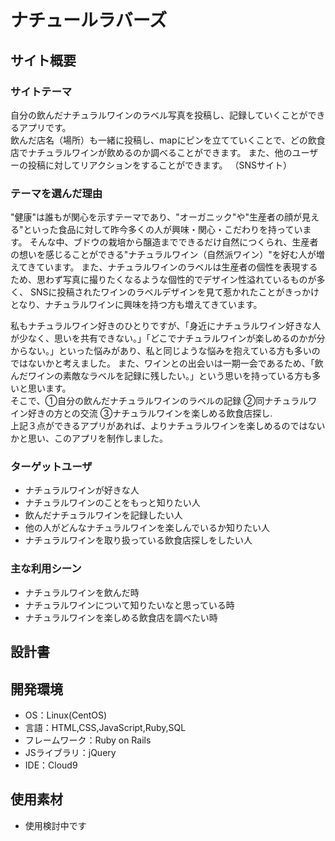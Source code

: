 # ナチュールラバーズ

## サイト概要

### サイトテーマ
自分の飲んだナチュラルワインのラベル写真を投稿し、記録していくことができるアプリです。  
飲んだ店名（場所）も一緒に投稿し、mapにピンを立てていくことで、どの飲食店でナチュラルワインが飲めるのか調べることができます。
また、他のユーザーの投稿に対してリアクションをすることができます。
（SNSサイト）

### テーマを選んだ理由
"健康"は誰もが関心を示すテーマであり、"オーガニック"や"生産者の顔が見える"といった食品に対して昨今多くの人が興味・関心・こだわりを持っています。
そんな中、ブドウの栽培から醸造までできるだけ自然につくられ、生産者の想いを感じることができる"ナチュラルワイン（自然派ワイン）"を好む人が増えてきています。
また、ナチュラルワインのラベルは生産者の個性を表現するため、思わず写真に撮りたくなるような個性的でデザイン性溢れているものが多く、
SNSに投稿されたワインのラベルデザインを見て惹かれたことがきっかけとなり、ナチュラルワインに興味を持つ方も増えてきています。

私もナチュラルワイン好きのひとりですが、「身近にナチュラルワイン好きな人が少なく、思いを共有できない。」「どこでナチュラルワインが楽しめるのかが分からない。」といった悩みがあり、私と同じような悩みを抱えている方も多いのではないかと考えました。
また、ワインとの出会いは一期一会であるため、「飲んだワインの素敵なラベルを記録に残したい。」という思いを持っている方も多いと思います。  
そこで、①自分の飲んだナチュラルワインのラベルの記録 ②同ナチュラルワイン好きの方との交流 ③ナチュラルワインを楽しめる飲食店探し.   
上記３点ができるアプリがあれば、よりナチュラルワインを楽しめるのではないかと思い、このアプリを制作しました。

### ターゲットユーザ
- ナチュラルワインが好きな人
- ナチュラルワインのことをもっと知りたい人
- 飲んだナチュラルワインを記録したい人
- 他の人がどんなナチュラルワインを楽しんでいるか知りたい人
- ナチュラルワインを取り扱っている飲食店探しをしたい人

### 主な利用シーン
- ナチュラルワインを飲んだ時
- ナチュラルワインについて知りたいなと思っている時
- ナチュラルワインを楽しめる飲食店を調べたい時

## 設計書

## 開発環境
- OS：Linux(CentOS)
- 言語：HTML,CSS,JavaScript,Ruby,SQL
- フレームワーク：Ruby on Rails
- JSライブラリ：jQuery
- IDE：Cloud9

## 使用素材
- 使用検討中です